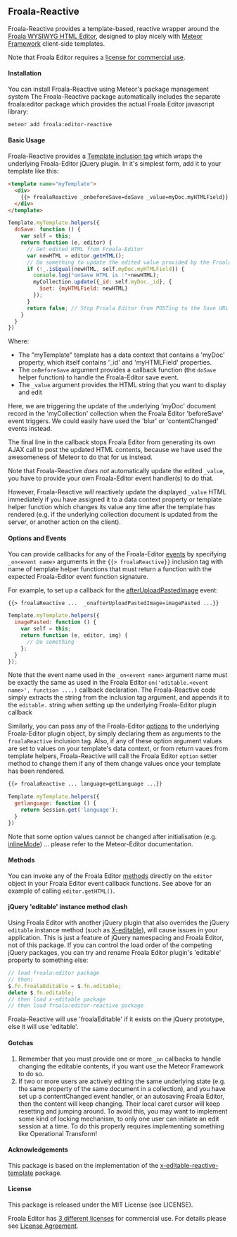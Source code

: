 ## Froala-Reactive

Froala-Reactive provides a template-based, reactive wrapper around the [Froala WYSIWYG HTML Editor](https://froala.com/wysiwyg-editor/pricing), designed to play nicely with [Meteor Framework](https://www.meteor.com/) client-side templates.

Note that Froala Editor requires a [license for commercial use](https://froala.com/wysiwyg-editor/pricing).

#### Installation

You can install Froala-Reactive using Meteor's package management system  The Froala-Reactive package automatically includes the separate froala:editor package which provides the actual Froala Editor javascript library:

```bash
meteor add froala:editor-reactive
```

#### Basic Usage

Froala-Reactive provides a [Template inclusion tag](https://github.com/meteor/meteor/blob/devel/packages/spacebars/README.md#inclusion-tags) which wraps the underlying Froala-Editor jQuery plugin.  In it's simplest form, add it to your template like this:

```html
<template name="myTemplate">
  <div>
    {{> froalaReactive _onbeforeSave=doSave _value=myDoc.myHTMLField}}
  </div>
</template>
```

```javascript
Template.myTemplate.helpers({
  doSave: function () {
    var self = this;
    return function (e, editor) {
      // Get edited HTML from Froala-Editor
      var newHTML = editor.getHTML();
      // Do something to update the edited value provided by the Froala-Editor plugin, if it has changed:
      if (!_.isEqual(newHTML, self.myDoc.myHTMLField)) {
        console.log("onSave HTML is :"+newHTML);
        myCollection.update({_id: self.myDoc._id}, {
          $set: {myHTMLField: newHTML}
        });
      }
      return false; // Stop Froala Editor from POSTing to the Save URL
    }
  }
})
```

Where:

* The "myTemplate" template has a data context that contains a 'myDoc' property, which itself contains '_id' and 'myHTMLField' properties.
* The `onBeforeSave` argument provides a callback function (the `doSave` helper function) to handle the Froala-Editor save event.
* The `_value` argument provides the HTML string that you want to display and edit

Here, we are triggering the update of the underlying 'myDoc' document record in the 'myCollection' collection when the Froala Editor 'beforeSave' event triggers.  We could easily have used the 'blur' or 'contentChanged' events instead.

The final line in the callback stops Froala Editor from generating its own AJAX call to post the updated HTML contents, because we have used the awesomeness of Meteor to do that for us instead.

Note that Froala-Reactive *does not* automatically update the edited `_value`, you
have to provide your own Froala-Editor event handler(s) to do that.

However, Froala-Reactive *will* reactively update the displayed `_value` HTML immediately if you have assigned it to a data context property or template helper function which changes its value any time after the template has rendered (e.g. if the underlying collection document is updated from the server, or another action on the client).

#### Options and Events

You can provide callbacks for any of the Froala-Editor [events](https://froala.com/wysiwyg-editor/docs/events) by specifying `_on<event name>` arguments in the `{{> froalaReactive}}` inclusion tag with name of template helper functions that must return a function with the expected Froala-Editor event function signature.

For example, to set up a callback for the [afterUploadPastedImage](https://froala.com/wysiwyg-editor/docs/events#afterUploadPastedImage) event:

```html
{{> froalaReactive ...  _onafterUploadPastedImage=imagePasted ...}}
```

```javascript
Template.myTemplate.helpers({
  imagePasted: function () {
    var self = this;
    return function (e, editor, img) {
      // Do something
    };
  }
});
```

Note that the event name used in the `_on<event name>` argument name must be exactly the same as used in the Froala Editor `on('editable.<event name>', function ....)` callback declaration.  The Froala-Reactive code simply extracts the <event name> string from the inclusion tag argument, and appends it to the `editable.` string when setting up the underlying Froala-Editor plugin callback

Similarly, you can pass any of the Froala-Editor [options](https://froala.com/wysiwyg-editor/docs/options) to the underlying Froala-Editor plugin object, by simply declaring them as arguments to the `froalaReactive` inclusion tag.  Also, if any of these option argument values are set to values on your template's data context, or from return vaues from template helpers, Froala-Reactive will call the Froala Editor `option` setter method to change them if any of them change values once your template has been rendered.

```html
{{> froalaReactive ... language=getLanguage ...}}
```

```javascript
Template.myTemplate.helpers({
  getlanguage: function () {
    return Session.get('language');
  }
})
```

Note that some option values cannot be changed after initialisation (e.g. [inlineMode](https://froala.com/wysiwyg-editor/docsoptions#inlineMode)) ... please refer to the Meteor-Editor documentation.

#### Methods

You can invoke any of the Froala Editor [methods](https://froala.com/wysiwyg-editor/docs/methods) directly on the `editor` object in your Froala Editor event callback functions.  See above for an example of calling `editor.getHTML()`.

#### jQuery 'editable' instance method clash

Using Froala Editor with another jQuery plugin that also overrides the jQuery `editable` instance method (such as [X-editable](http://vitalets.github.io/x-editable/index.html)),  will cause issues in your application.  This is just a feature of jQuery namespacing and Froala Editor, not of this package.  If you can control the load order of the competing jQuery packages, you can try and rename Froala Editor plugin's 'editable' property to something else:

```javascript
// load froala:editor package
// then:
$.fn.froalaEditable = $.fn.editable;
delete $.fn.editable;
// then load x-editable package
// then load froala:editor-reactive package
```

Froala-Reactive will use 'froalaEditable' if it exists on the jQuery prototype, else it will use 'editable'.

#### Gotchas

1. Remember that you must provide one or more `_on` callbacks to handle changing the editable contents, if you want use the Meteor Framework to do so.
2. If two or more users are actively editing the same underlying state (e.g. the same property of the same document in a collection), and you have set up a contentChanged event handler, or an autosaving Froala Editor, then the content will keep changing.  Their local caret cursor will keep resetting and jumping around.  To avoid this, you may want to implement some kind of locking mechanism, to only one user can initiate an edit session at a time.  To do this properly requires implementing something like Operational Transform!

#### Acknowledgements

This package is based on the implementation of the [x-editable-reactive-template](https://github.com/davidworkman9/x-editable-reactive-template) package.

#### License

This package is released under the MIT License (see LICENSE).

Froala Editor has [3 different licenses](https://froala.com/wysiwyg-editor/pricing) for commercial use.
For details please see [License Agreement](https://froala.com/wysiwyg-editor/terms).
